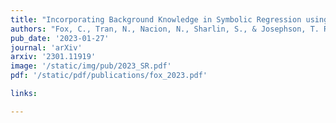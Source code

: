 ```yaml
---
title: "Incorporating Background Knowledge in Symbolic Regression using a Computer Algebra System"
authors: "Fox, C., Tran, N., Nacion, N., Sharlin, S., & Josephson, T. R."
pub_date: '2023-01-27'
journal: 'arXiv'
arxiv: '2301.11919'
image: '/static/img/pub/2023_SR.pdf'
pdf: '/static/pdf/publications/fox_2023.pdf'

links:

---
```

